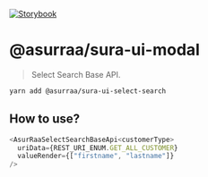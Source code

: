 [![Storybook](https://cdn.jsdelivr.net/gh/storybookjs/brand@master/badge/badge-storybook.svg)](https://asurraa.github.io/sura-ui/)

# @asurraa/sura-ui-modal

> Select Search Base API.

```sh
yarn add @asurraa/sura-ui-select-search
```

## How to use?

```ts
<AsurRaaSelectSearchBaseApi<customerType>
  uriData={REST_URI_ENUM.GET_ALL_CUSTOMER}
  valueRender={["firstname", "lastname"]}
/>
```
